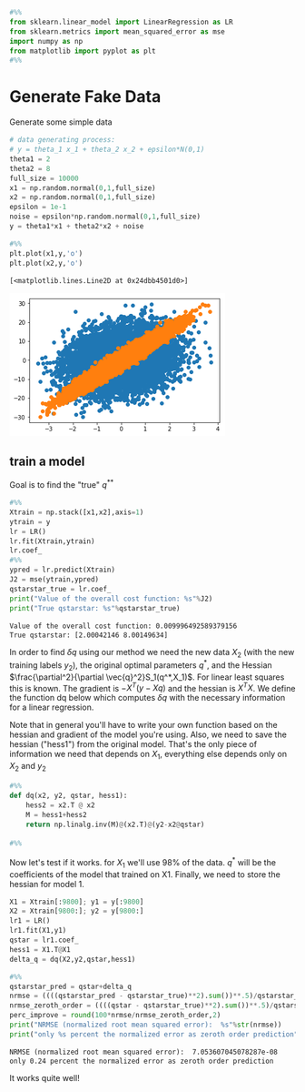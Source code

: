 

```python
#%%
from sklearn.linear_model import LinearRegression as LR
from sklearn.metrics import mean_squared_error as mse
import numpy as np
from matplotlib import pyplot as plt
#%%
```

# Generate Fake Data

Generate some simple data


```python
# data generating process:
# y = theta_1 x_1 + theta_2 x_2 + epsilon*N(0,1)
theta1 = 2
theta2 = 8
full_size = 10000
x1 = np.random.normal(0,1,full_size)
x2 = np.random.normal(0,1,full_size)
epsilon = 1e-1
noise = epsilon*np.random.normal(0,1,full_size)
y = theta1*x1 + theta2*x2 + noise
```


```python
#%%
plt.plot(x1,y,'o')
plt.plot(x2,y,'o')
```




    [<matplotlib.lines.Line2D at 0x24dbb4501d0>]




![png](output_3_1.png)


## train a model 

Goal is to find the "true" $q^{**}$


```python
#%%
Xtrain = np.stack([x1,x2],axis=1)
ytrain = y
lr = LR()
lr.fit(Xtrain,ytrain)
lr.coef_
#%%
ypred = lr.predict(Xtrain)
J2 = mse(ytrain,ypred)
qstarstar_true = lr.coef_
print("Value of the overall cost function: %s"%J2)
print("True qstarstar: %s"%qstarstar_true)
```

    Value of the overall cost function: 0.009996492589379156
    True qstarstar: [2.00042146 8.00149634]
    

In order to find $\delta q$ using our method we need the new data $X_2$ (with the new training labels $y_2$), the original optimal parameters $q^*$, and the Hessian $\frac{\partial^2}{\partial \vec{q}^2}S_1(q^*,X_1)$. For linear least squares this is known. The gradient is $-X^{T}(y-Xq)$ and the hessian is $X^{T}X$. We define the function dq below which computes $\delta q$ with the necessary information for a linear regression.

Note that in general you'll have to write your own function based on the hessian and gradient of the model you're using. Also, we need to save the hessian ("hess1") from the original model. That's the only piece of information we need that depends on $X_1$, everything else depends only on $X_2$ and $y_2$


```python
#%%
def dq(x2, y2, qstar, hess1):
    hess2 = x2.T @ x2
    M = hess1+hess2
    return np.linalg.inv(M)@(x2.T)@(y2-x2@qstar)

#%%
```

Now let's test if it works. for $X_1$ we'll use 98% of the data. $q^*$ will be the coefficients of the model that trained on X1. Finally, we need to store the hessian for model 1. 


```python
X1 = Xtrain[:9800]; y1 = y[:9800]
X2 = Xtrain[9800:]; y2 = y[9800:]
lr1 = LR()
lr1.fit(X1,y1)
qstar = lr1.coef_
hess1 = X1.T@X1
delta_q = dq(X2,y2,qstar,hess1)
```


```python
#%%
qstarstar_pred = qstar+delta_q
nrmse = ((((qstarstar_pred - qstarstar_true)**2).sum())**.5)/qstarstar_true.mean()
nrmse_zeroth_order = ((((qstar - qstarstar_true)**2).sum())**.5)/qstarstar_true.mean()
perc_improve = round(100*nrmse/nrmse_zeroth_order,2)
print("NRMSE (normalized root mean squared error):  %s"%str(nrmse))
print("only %s percent the normalized error as zeroth order prediction"%str(perc_improve))
```

    NRMSE (normalized root mean squared error):  7.053607045078287e-08
    only 0.24 percent the normalized error as zeroth order prediction
    

It works quite well! 


```python

```
